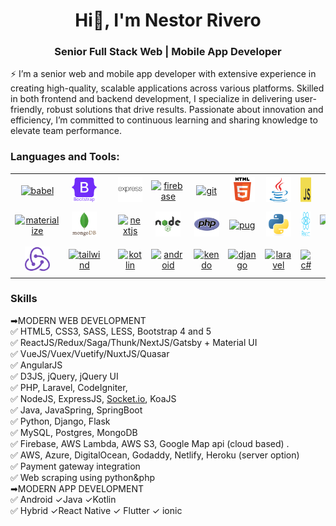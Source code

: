 <h1 align="center">Hi👋, I'm Nestor Rivero</h1>
<h3 align="center">Senior Full Stack Web | Mobile App Developer</h3>
⚡ I’m a senior web and mobile app developer with extensive experience in creating high-quality, scalable applications across various platforms. Skilled in both frontend and backend development, I specialize in delivering user-friendly, robust solutions that drive results. Passionate about innovation and efficiency, I’m committed to continuous learning and sharing knowledge to elevate team performance.

<h3 align="left">Languages and Tools:</h3>
<table align="center">
    <tbody>
        <tr>
            <td align="center" width="50" height="50">
                <a href="https://babeljs.io/" target="_blank" rel="noreferrer">
                    <img src="https://www.vectorlogo.zone/logos/babeljs/babeljs-icon.svg" alt="babel" width="40"
                        height="40" />
                </a>
            </td>
            <td align="center" width="50" height="50">
                <a href="https://getbootstrap.com" target="_blank" rel="noreferrer">
                    <img src="https://raw.githubusercontent.com/devicons/devicon/master/icons/bootstrap/bootstrap-plain-wordmark.svg"
                        alt="bootstrap" width="40" height="40" />
                </a>
            </td>
            <td align="center" width="50" height="50">
                <a href="https://www.w3schools.com/css/" target="_blank" rel="noreferrer">
                    <img src="https://raw.githubusercontent.com/devicons/devicon/master/icons/css3/css3-original-wordmark.svg"
                        alt="css3" width="40" height="40" />
                </a>
            </td>
            <td align="center" width="50" height="50">
                <a href="https://expressjs.com" target="_blank" rel="noreferrer">
                    <img src="https://raw.githubusercontent.com/devicons/devicon/master/icons/express/express-original-wordmark.svg"
                        alt="express" width="40" height="40" />
                </a>
            </td>
            <td align="center" width="50" height="50">
                <a href="https://firebase.google.com/" target="_blank" rel="noreferrer">
                    <img src="https://www.vectorlogo.zone/logos/firebase/firebase-icon.svg" alt="firebase" width="40"
                        height="40" />
                </a>
            </td>
            <td align="center" width="50" height="50">
                <a href="https://git-scm.com/" target="_blank" rel="noreferrer">
                    <img src="https://www.vectorlogo.zone/logos/git-scm/git-scm-icon.svg" alt="git" width="40"
                        height="40" />
                </a>
            </td>
            <td align="center" width="50" height="50">
                <a href="https://www.w3.org/html/" target="_blank" rel="noreferrer">
                    <img src="https://raw.githubusercontent.com/devicons/devicon/master/icons/html5/html5-original-wordmark.svg"
                        alt="html5" width="40" height="40" />
                </a>
            </td>
            <td align="center" width="50" height="50">
                <a href="https://www.java.com" target="_blank" rel="noreferrer">
                    <img src="https://raw.githubusercontent.com/devicons/devicon/master/icons/java/java-original.svg"
                        alt="java" width="40" height="40" />
                </a>
            </td>
            <td align="center" width="50" height="50">
                <a href="https://developer.mozilla.org/en-US/docs/Web/JavaScript" target="_blank" rel="noreferrer">
                    <img src="https://raw.githubusercontent.com/devicons/devicon/master/icons/javascript/javascript-original.svg"
                        alt="javascript" width="40" height="40" />
                </a>
            </td>
            <td align="center" width="50" height="50">
                <a href="https://www.linux.org/" target="_blank" rel="noreferrer">
                    <img src="https://raw.githubusercontent.com/devicons/devicon/master/icons/linux/linux-original.svg"
                        alt="linux" width="40" height="40" />
                </a>
            </td>
        </tr>
        <tr>
            <td align="center" width="50" height="50">
                <a href="https://materializecss.com/" target="_blank" rel="noreferrer">
                    <img src="https://raw.githubusercontent.com/prplx/svg-logos/5585531d45d294869c4eaab4d7cf2e9c167710a9/svg/materialize.svg"
                        alt="materialize" width="40" height="40" />
                </a>
            </td>
            <td align="center" width="50" height="50">
                <a href="https://www.mongodb.com/" target="_blank" rel="noreferrer">
                    <img src="https://raw.githubusercontent.com/devicons/devicon/master/icons/mongodb/mongodb-original-wordmark.svg"
                        alt="mongodb" width="40" height="40" />
                </a>
            </td>
            <td align="center" width="50" height="50">
                <a href="https://www.mysql.com/" target="_blank" rel="noreferrer">
                    <img src="https://raw.githubusercontent.com/devicons/devicon/master/icons/mysql/mysql-original-wordmark.svg"
                        alt="mysql" width="40" height="40" />
                </a>
            </td>
            <td align="center" width="50" height="50">
                <a href="https://nextjs.org/" target="_blank" rel="noreferrer">
                    <img src="https://cdn.worldvectorlogo.com/logos/nextjs-2.svg" alt="nextjs" width="40" height="40" />
                </a>
            </td>
            <td align="center" width="50" height="50">
                <a href="https://nodejs.org" target="_blank" rel="noreferrer">
                    <img src="https://raw.githubusercontent.com/devicons/devicon/master/icons/nodejs/nodejs-original-wordmark.svg"
                        alt="nodejs" width="40" height="40" />
                </a>
            </td>
            <td align="center" width="50" height="50">
                <a href="https://www.php.net" target="_blank" rel="noreferrer">
                    <img src="https://raw.githubusercontent.com/devicons/devicon/master/icons/php/php-original.svg"
                        alt="php" width="40" height="40" />
                </a>
            </td>
            <td align="center" width="50" height="50">
                <a href="https://pugjs.org" target="_blank" rel="noreferrer">
                    <img src="https://cdn.worldvectorlogo.com/logos/pug.svg" alt="pug" width="40" height="40" />
                </a>
            </td>
            <td align="center" width="50" height="50">
                <a href="https://www.python.org" target="_blank" rel="noreferrer">
                    <img src="https://raw.githubusercontent.com/devicons/devicon/master/icons/python/python-original.svg"
                        alt="python" width="40" height="40" />
                </a>
            </td>
            <td align="center" width="50" height="50">
                <a href="https://reactjs.org/" target="_blank" rel="noreferrer">
                    <img src="https://raw.githubusercontent.com/devicons/devicon/master/icons/react/react-original-wordmark.svg"
                        alt="react" width="40" height="40" />
                </a>
            </td>
            <td align="center" width="50" height="50">
                <a href="https://reactnative.dev/" target="_blank" rel="noreferrer">
                    <img src="https://reactnative.dev/img/header_logo.svg" alt="reactnative" width="40" height="40" />
                </a>
            </td>
        </tr>
        <tr>
            <td align="center" width="50" height="50">
                <a href="https://redux.js.org" target="_blank" rel="noreferrer">
                    <img src="https://raw.githubusercontent.com/devicons/devicon/master/icons/redux/redux-original.svg"
                        alt="redux" width="40" height="40" />
                </a>
            </td>
            <td align="center" width="50" height="50">
                <a href="https://tailwindcss.com/" target="_blank" rel="noreferrer">
                    <img src="https://www.vectorlogo.zone/logos/tailwindcss/tailwindcss-icon.svg" alt="tailwind"
                        width="40" height="40" />
                </a>
            </td>
            <td align="center" width="50" height="50">
                <a href="https://www.typescriptlang.org/" target="_blank" rel="noreferrer">
                    <img src="https://raw.githubusercontent.com/devicons/devicon/master/icons/typescript/typescript-original.svg"
                        alt="typescript" width="40" height="40" />
                </a>
            </td>
            <td align="center" width="50" height="50">
                <a href="#kotlin">
                    <img src="https://encrypted-tbn0.gstatic.com/images?q=tbn:ANd9GcQIu1v7X-vz1wEe__DRzXxIM8QCqLrhK7zuhjpZ2mYhETmA_KEDABNQeqegK-Yx68eLCg&usqp=CAU"
                        width="40" alt="kotlin" style="max-width: 100%;">
                </a>
            </td>
            <td align="center" width="50" height="50">
                <a href="#android">
                    <img src="https://encrypted-tbn0.gstatic.com/images?q=tbn:ANd9GcRSLuX1jXWtPcY4TJ6-vcfM0mBlM3iYo8kIEEQjQ2mW1xIG1jFjIVZEbBDMz4zZAk64awE&usqp=CAU"
                        width="40" alt="android" style="max-width: 100%;">
                </a>
            </td>
            <td align="center" width="50" height="50">
                <a href="#kendo">
                    <img src="https://encrypted-tbn0.gstatic.com/images?q=tbn:ANd9GcTvzNThJFWcOq0lHPNDB48DNxKGNiC0JhTdQICN6kUnd4ISRE0USRYhQv6Siqwn4_KvYQs&usqp=CAU"
                        width="40" alt="kendo" style="max-width: 100%;">
                </a>
            </td>
            <td align="center" width="50" height="50">
                <a href="#django">
                    <img src="https://encrypted-tbn0.gstatic.com/images?q=tbn:ANd9GcTwM5A_mkCGlC7KJkCcKidk1O6ohaLWfCPiCjr3Wnkac-SiRzeHMxcByB93nwUH4JJq7E8&usqp=CAU"
                        width="40" alt="django" style="max-width: 100%;">
                </a>
            </td>
            <td align="center" width="50" height="50">
                <a href="#laravel">
                    <img src="https://encrypted-tbn0.gstatic.com/images?q=tbn:ANd9GcRxPTViRjJVarWMNfNKWBJcYDnQXuZtmGn94WX_q5CPH5OsinZln3fWkSAwvoXq4zEriXs&usqp=CAU"
                        width="40" alt="laravel" style="max-width: 100%;">
                </a>
            </td>
            <td align="center" width="50" height="50">
                <a href="#c#">
                    <img src="https://encrypted-tbn0.gstatic.com/images?q=tbn:ANd9GcRQ2eOSMtT8zCyXYSVRDPl8nd6u4tFC1-M1J-IW5VTsLcKdrN1TR6tkPYOMuoA4Jr1EELo&usqp=CAU"
                        width="40" alt="c#" style="max-width: 100%;">
                </a>
            </td>
            <td align="center" width="50" height="50">
                <a href="#C++">
                    <img src="https://user-images.githubusercontent.com/86986628/166917507-ef0f9853-8cf3-4c2c-8144-7ca820a6f81a.svg"
                        width="40" alt="flutter" style="max-width: 100%;">
                </a>
            </td>
        </tr>
    </tbody>
</table>

<h3>Skills</h3>

➡MODERN WEB DEVELOPMENT<br />
✅ HTML5, CSS3, SASS, LESS, Bootstrap 4 and 5<br />
✅ ReactJS/Redux/Saga/Thunk/NextJS/Gatsby + Material UI<br />
✅ VueJS/Vuex/Vuetify/NuxtJS/Quasar<br />
✅ AngularJS<br />
✅ D3JS, jQuery, jQuery UI<br />
✅ PHP, Laravel, CodeIgniter,<br />
✅ NodeJS, ExpressJS, [Socket.io](http://Socket.io), KoaJS<br />
✅ Java, JavaSpring, SpringBoot<br />
✅ Python, Django, Flask<br />
✅ MySQL, Postgres, MongoDB<br />
✅ Firebase, AWS Lambda, AWS S3, Google Map api (cloud based) .<br />
✅ AWS, Azure, DigitalOcean, Godaddy, Netlify, Heroku (server option) <br />
✅ Payment gateway integration<br />
✅ Web scraping using python&php<br />
➡MODERN APP DEVELOPMENT<br />
✅ Android ✓Java ✓Kotlin<br />
✅ Hybrid ✓React Native ✓ Flutter ✓ ionic<br />
